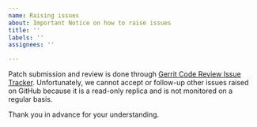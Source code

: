 ```yaml
---
name: Raising issues
about: Important Notice on how to raise issues
title: ''
labels: ''
assignees: ''

---
```


Patch submission and review is done through [Gerrit Code Review Issue Tracker](https://bugs.chromium.org/p/gerrit/issues/list).
Unfortunately, we cannot accept or follow-up other issues raised on GitHub because it is a read-only replica and is not monitored on a regular basis.

Thank you in advance for your understanding.
